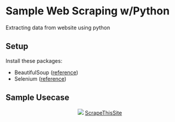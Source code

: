 # Sample Web Scraping w/Python

Extracting data from website using python

## Setup

Install these packages:
- BeautifulSoup ([reference](https://www.crummy.com/software/BeautifulSoup/#Download))
- Selenium ([reference](https://selenium-python.readthedocs.io/installation.html#installing-python-bindings-for-selenium))

## Sample Usecase
<div align="center">
  <img src="https://miro.medium.com/v2/resize:fit:1400/1*IO5PLlO_e0s-5BkVhY6Kgg.png"/>
  <a href="https://www.scrapethissite.com/pages/forms/">ScrapeThisSite</a>
</div>
